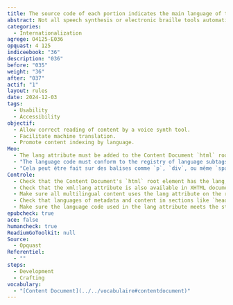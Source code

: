 ```yaml
---
title: The source code of each portion indicates the main language of the content
abstract: Not all speech synthesis or electronic braille tools automatically adapt to the main language of the book. This information must therefore be provided in the source code for each serving.
categories:
  - Internationalization
agrege: O4125-E036
opquast: 4 125
indiceebook: "36"
description: "036"
before: "035"
weight: "36"
after: "037"
actif: "1"
layout: rules
date: 2024-12-03
tags:
  - Usability
  - Accessibility
objectif:
  - Allow correct reading of content by a voice synth tool.
  - Facilitate machine translation.
  - Promote content indexing by language.
Meo:
  - The lang attribute must be added to the Content Document `html` root to indicate the main language of the text.
  - "The language code must conform to the registry of language subtags managed by the Internet Assigned Numbers Authority (<a href=&#34;http://www.iana.org/assignments/language-subtag-registry&#34;>IANA</a>). In practice, for Frenchman, it gives&nbsp;: `html lang=&#34;en&#34;` (in HTML) and `html lang=&#34;en&#34; xml:lang=&#34;en&#34;` (in XHTML). If the language varies from the integer of a book (e.g. an English text in a chapter written in French), you can also use the `lang` attribute (and `xml:lang` for XHTML) on specific document elements to indicate a language change within a section."
  - "Cela peut être fait sur des balises comme `p`, `div`, ou même `span`, pour signaler un passage en une langue différente&nbsp;: `&#60;p lang=&#34;en&#34;>This text is in English.&#60;/p>`    `&#60;p lang=&#34;fr&#34;>Ce texte est en français.&#60;/p>`    Si la langue principale du document change dans différentes parties du contenu, vous pouvez définir l'attribut lang (ou xml:lang pour XHTML) au niveau de plusieurs éléments parentaux, comme `head`, `body`, `title`, etc., pour indiquer la langue dominante dans les sections en question."
Controle:
  - Check that the Content Document's `html` root element has the lang, e.g. `html lang=&#34;en&#34;` (in HTML) and `html lang=&#34;en&#34; xml:lang=&#34;en&#34;` (in XHTML), to indicate the primary language of the document.
  - Check that the xml:lang attribute is also available in XHTML documents to ensure compatibility with older systems and tools that require this additional specification.
  - Make sure all multilingual content uses the lang attribute on the relevant elements, such as `p`, `div`, or `span`, to indicate language changes to the document integer.
  - Check that languages of metadata and content in sections like `head`, `title`, and `body` are well specified with the lang attribute to ensure consistency of language information.
  - Make sure the language code used in the lang attribute meets the standards established by the IANA registry of language subtags, and matches the language of the content. Please note that mul codes for "multiple languages" and "indeterminate language" should not be used. Finally, the xml:lang attribute can also be fully informed of the lang, but it is not enough to conform to this good practice.
epubcheck: true
ace: false
humancheck: true
ReadiumGoToolkit: null
Source:
  - Opquast
Referentiel:
  - ""
steps:
  - Development
  - Crafting
vocabulary: 
  - "[Content Document](../../vocabulaire#contentdocument)"
---
```


